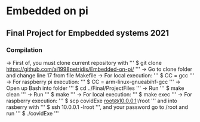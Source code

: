# Embedded on pi

## Final Project for Empbedded systems 2021
### Compilation
-> First of, you must clone current repository with ''' $ git clone https://github.com/al1998petridis/Embedded-on-pi/ '''
-> Go to clone folder and change line 17 from file Makefile
    -> For local execution: ''' $ CC = gcc '''
    -> For raspberry pi execution: ''' $ CC = arm-linux-gnueabihf-gcc '''
-> Open up Bash into folder ''' $ cd ../Final/ProjectFiles '''
-> Run ''' $ make clean '''
-> Run ''' $ make '''
    -> For local execution: ''' $ make exec '''
    -> For raspberry execution: ''' $ scp covidExe root@10.0.0.1:/root '''
    and into rasberry with ''' $ ssh 10.0.0.1 -lroot ''', and your password go to /root and run ''' $ ./covidExe '''
    
